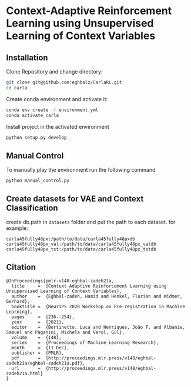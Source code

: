 # Context-Adaptive Reinforcement Learning using Unsupervised Learning of Context Variables

## Installation

Clone Repository and change directory:

```bash
git clone git@github.com:eghbalz/CarlaRL.git
cd carla
```

Create conda environment and activate it:

```bash
conda env create -f environment.yml
conda activate carla
```

Install project in the activated environment

```bash
python setup.py develop
```

## Manual Control
To manually play the environment run the following command
```
python manual_control.py
```

## Create datasets for VAE and Context Classification
create db.path in `datasets` folder and put the path to each dataset. for example:
```
carla45fully48px:/path/to/data/carla45fully48pxdb
carla45fully48px_val:/path/to/data/carla45fully48px_valdb
carla45fully48px_tst:/path/to/data/carla45fully48px_tstdb
```

## Citation

```
@InProceedings{pmlr-v148-eghbal-zadeh21a,
  title     =  {Context-Adaptive Reinforcement Learning using Unsupervised Learning of Context Variables},
  author    =  {Eghbal-zadeh, Hamid and Henkel, Florian and Widmer, Gerhard},
  booktitle =  {NeurIPS 2020 Workshop on Pre-registration in Machine Learning},
  pages     =  {236--254},
  year      =  {2021},
  editor    =  {Bertinetto, Luca and Henriques, João F. and Albanie, Samuel and Paganini, Michela and Varol, Gül},
  volume    =  {148},
  series    =  {Proceedings of Machine Learning Research},
  month     =  {11 Dec},
  publisher =  {PMLR},
  pdf       =  {http://proceedings.mlr.press/v148/eghbal-zadeh21a/eghbal-zadeh21a.pdf},
  url       =  {http://proceedings.mlr.press/v148/eghbal-zadeh21a.html}
}
```
